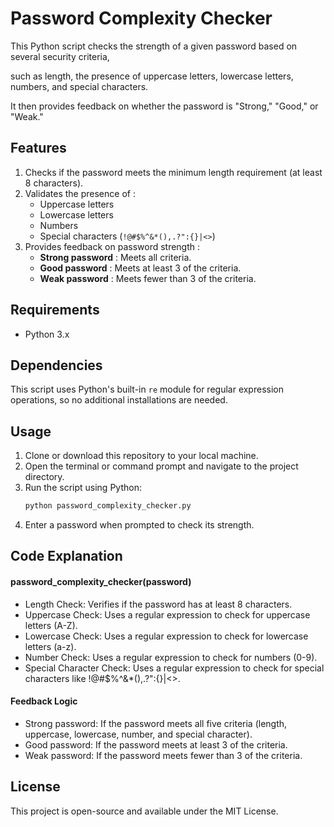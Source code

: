 # Password Complexity Checker

This Python script checks the strength of a given password based on several security criteria, 

such as length, the presence of uppercase letters, lowercase letters, numbers, and special characters. 

It then provides feedback on whether the password is "Strong," "Good," or "Weak."


## Features
1. Checks if the password meets the minimum length requirement (at least 8 characters).
2. Validates the presence of :
   - Uppercase letters
   - Lowercase letters
   - Numbers
   - Special characters (`!@#$%^&*(),.?":{}|<>`)
3. Provides feedback on password strength :
   - **Strong password** : Meets all criteria.
   - **Good password** : Meets at least 3 of the criteria.
   - **Weak password** : Meets fewer than 3 of the criteria.


## Requirements
- Python 3.x


## Dependencies
This script uses Python's built-in `re` module for regular expression operations, so no additional installations are needed.


## Usage
1. Clone or download this repository to your local machine.
2. Open the terminal or command prompt and navigate to the project directory.
3. Run the script using Python:
   ```bash
   python password_complexity_checker.py
4. Enter a password when prompted to check its strength.


## Code Explanation
#### password_complexity_checker(password)
- Length Check: Verifies if the password has at least 8 characters.
- Uppercase Check: Uses a regular expression to check for uppercase letters (A-Z).
- Lowercase Check: Uses a regular expression to check for lowercase letters (a-z).
- Number Check: Uses a regular expression to check for numbers (0-9).
- Special Character Check: Uses a regular expression to check for special characters like !@#$%^&*(),.?":{}|<>.


#### Feedback Logic
- Strong password: If the password meets all five criteria (length, uppercase, lowercase, number, and special character).
- Good password: If the password meets at least 3 of the criteria.
- Weak password: If the password meets fewer than 3 of the criteria.


## License
This project is open-source and available under the MIT License.
